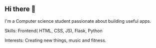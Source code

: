 ## Hi there 👋

I'm a Computer science student passionate about building useful apps.


Skills: Frontend( HTML, CSS, JS),
        Flask,
        Python

Interests: Creating new things, music and fitness.

